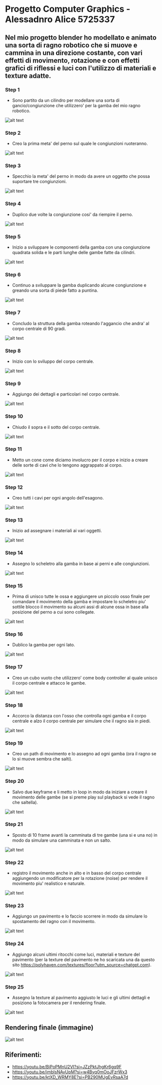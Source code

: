 # Progetto Computer Graphics - Alessadnro Alice 5725337

## Nel mio progetto blender ho modellato e animato una sorta di ragno robotico che si muove e cammina in una direzione costante, con vari effetti di movimento, rotazione e con effetti grafici di riflessi e luci con l'utilizzo di materiali e texture adatte.

### Step 1 

- Sono partito da un cilindro per modellare una sorta di gancio/congiunzione che utilizzero' per la gamba del mio ragno robotico.

![alt text](step1.png)

### Step 2 

- Creo la prima meta' del perno sul quale le congiunzioni ruoteranno.

![alt text](step2.png)

### Step 3 

- Specchio la meta' del perno in modo da avere un oggetto che possa suportare tre congiunzioni.

![alt text](step3.png)

### Step 4

- Duplico due volte la congiunzione cosi' da riempire il perno.

![alt text](step4.png)

### Step 5

- Inizio a sviluppare le componenti della gamba con una congiunzione quadrata solida e le parti lunghe delle gambe fatte da cilindri.

![alt text](step5.png)

### Step 6

- Continuo a sviluppare la gamba duplicando alcune congiunzione e greando una sorta di piede fatto a puntina.

![alt text](step6.png)

### Step 7

- Concludo la struttura della gamba roteando l'aggancio che andra' al corpo centrale di 90 gradi.

![alt text](step7.png)

### Step 8

- Inizio con lo sviluppo del corpo centrale.

![alt text](step8.png)

### Step 9

- Aggiungo dei dettagli e particolari nel corpo centrale.

![alt text](step9.png)

### Step 10

- Chiudo il sopra e il sotto del corpo centrale.

![alt text](step10.png)

### Step 11

- Metto un cone come diciamo involucro per il corpo e inizio a creare delle sorte di cavi che lo tengono aggrappato al corpo.

![alt text](step11.png)

### Step 12

- Creo tutti i cavi per ogni angolo dell'esagono.

![alt text](step12.png)

### Step 13

- Inizio ad assegnare i materiali ai vari oggetti.

![alt text](step13.png)

### Step 14

- Assegno lo scheletro alla gamba in base ai perni e alle congiunzioni.

![alt text](step14.png)

### Step 15

- Prima di unisco tutte le ossa e aggiungere un piccolo osso finale per comandare il movimento della gamba e impostare lo scheletro piu' sottile blocco il movimento su alcuni assi di alcune ossa in base alla posizione del perno a cui sono collegate.

![alt text](step15.png)

### Step 16

- Dublico la gamba per ogni lato.

![alt text](Step16.png)

### Step 17

- Creo un cubo vuoto che utilizzero' come body controller al quale unisco il corpo centrale e attacco le gambe.

![alt text](step17.png)

### Step 18

- Accorco la distanza con l'osso che controlla ogni gamba e il corpo centrale e alzo il corpo centrale per simulare che il ragno sia in piedi.

![alt text](step18.png)

### Step 19

- Creo un path di movimento e lo assegno ad ogni gamba (ora il ragno se lo si muove sembra che salti).

![alt text](step19.png)

### Step 20

- Salvo due keyframe e li metto in loop in modo da iniziare a creare il movimento delle gambe (se si preme play sul playback si vede il ragno che saltella).

![alt text](step20.png)

### Step 21

- Sposto di 10 frame avanti la camminata di tre gambe (una si e una no) in modo da simulare una camminata e non un salto.

![alt text](step21.png)

### Step 22

- registro il movimento anche in alto e in basso del corpo centrale aggiungendo un modificatore per la rotazione (noise) per rendere il movimento piu' realistico e naturale.

![alt text](step22.png)

### Step 23

- Aggiungo un pavimento e lo faccio scorrere in modo da simulare lo spostamento del ragno con il movimento.

![alt text](step23.png)

### Step 24

- Aggiungo alcuni ultimi ritocchi come luci, materiali e texture del pavimento (per la texture del pavimento ne ho scaricata una da questo sito https://polyhaven.com/textures/floor?utm_source=chatgpt.com).

![alt text](step24.png)

### Step 25

- Assegno la texture al pavimento aggiusto le luci e gli ultimi dettagli e posiziono la fotocamera per il rendering finale.

![alt text](step25.png)

## Rendering finale (immagine)

![alt text](Immagine_finale.png)

## Riferimenti:

- https://youtu.be/BiPoPMnU2VI?si=JZzPktJhgKr6gq9F
- https://youtu.be/imbIsNAvUpM?si=w4Byq0mOoJFzrWx3
- https://youtu.be/ktXD_WRMY8E?si=PB290MUgEvRsaA7d
